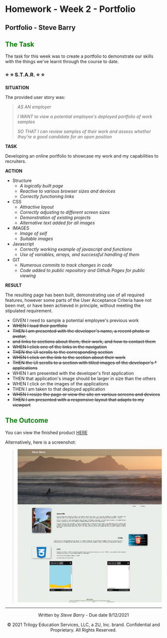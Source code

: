 # Homework - Week 2 - Portfolio

## Portfolio - Steve Barry

## <span style="color:green"> The Task</span>

The task for this week was to create a portfolio to demonstrate our skills with the things we've learnt through the course to date.

### ⭐ ⭐ S.T.A.R. ⭐ ⭐

**SITUATION**

The provided user story was: 

> <span style="font-style:italic">AS AN employer</span>
> 
> <span style="font-style:italic">I WANT to view a potential employee's deployed portfolio of work samples</span>
>
> <span style="font-style:italic">SO THAT  I can review samples of their work and assess whether they're a good candidate for an open position</span>

**TASK**

Developing an online portfolio to showcase my work and my capabilities to recruiters.

**ACTION**

* Structure
  * *A logically built page*
  * *Reactive to various browser sizes and devices*
  * *Correctly functioning links*
* CSS
  * *Attractive layout*
  * *Correctly adjusting to different screen sizes*
  * *Demonstration of existing projects*
  * *Alternative text added for all images*
* IMAGES
  * *Image of self* 
  * *Suitable images*
* Javascript
  * *Correctly working example of javascript and functions*
  * *Use of variables, arrays, and successful handling of them*
* GIT
  * *Numerous commits to track changes in code*
  * *Code added to public repository and Github Pages for public viewing*

**RESULT**

The resulting page has been built, demonstrating use of all required features, however some parts of the User Acceptance Criteria have not been met, or have been achieved in principle, without meeting the stipulated requirement.

* GIVEN I need to sample a potential employee's previous work
* ~~WHEN I load their portfolio~~
* ~~THEN I am presented with the developer's name, a recent photo or avatar,~~
* ~~and links to sections about them, their work, and how to contact them~~
* ~~WHEN I click one of the links in the navigation~~
* ~~THEN the UI scrolls to the corresponding section~~
* ~~WHEN I click on the link to the section about their work~~
* ~~THEN the UI scrolls to a section with titled images of the developer's * applications~~
* WHEN I am presented with the developer's first application
* THEN that application's image should be larger in size than the others
* WHEN I click on the images of the applications
* THEN I am taken to that deployed application
* ~~WHEN I resize the page or view the site on various screens and devices~~
* ~~THEN I am presented with a responsive layout that adapts to my viewport~~

## <span style="color:green"> The Outcome</span>

You can view the finished product [HERE](https://nbs5000.github.io/wk2_homework/)

Alternatively, here is a screenshot:

> ![Screenshot of Horiseon page](./assets/images/screenshot.png "Screenshot of Horiseon page")

---
<p style="text-align:center;">Written by <span style="font-style:italic">Steve Barry</span> - Due date 9/12/2021</p>

<p style="text-align:center;">© 2021 Trilogy Education Services, LLC, a 2U, Inc. brand. Confidential and Proprietary. All Rights Reserved.</p>
